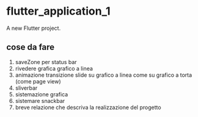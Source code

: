 # flutter_application_1

A new Flutter project.

## cose da fare 
1. ⁠saveZone per status bar 
3. ⁠⁠rivedere grafica grafico a linea 
4. ⁠⁠animazione transizione slide su grafico a linea come su grafico a torta (come page view)
5. ⁠⁠sliverbar 
6. ⁠⁠sistemazione grafica
7. sistemare snackbar
9. ⁠breve relazione che descriva la realizzazione del progetto